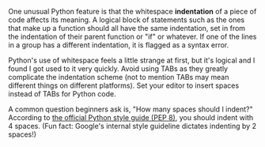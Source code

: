 One unusual Python feature is that the whitespace **indentation** of a piece of code affects its meaning. A logical block of statements such as the ones that make up a function should all have the same indentation, set in from the indentation of their parent function or "if" or whatever. If one of the lines in a group has a different indentation, it is flagged as a syntax error.

Python's use of whitespace feels a little strange at first, but it's logical and I found I got used to it very quickly. Avoid using TABs as they greatly complicate the indentation scheme (not to mention TABs may mean different things on different platforms). Set your editor to insert spaces instead of TABs for Python code.

A common question beginners ask is, "How many spaces should I indent?" According to [the official Python style guide (PEP 8)](http://python.org/dev/peps/pep-0008/#indentation), you should indent with 4 spaces. (Fun fact: Google's internal style guideline dictates indenting by 2 spaces!)
